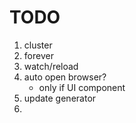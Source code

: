 TODO
===

1. 	cluster
2.  forever
3. 	watch/reload
4. 	auto open browser?
	-	only if UI component
5.  update generator
6.  
